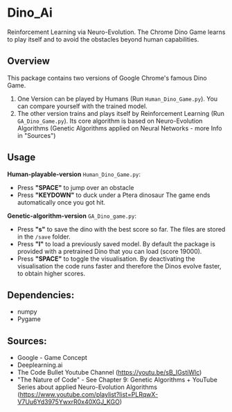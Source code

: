 # Dino_Ai
Reinforcement Learning via Neuro-Evolution.
The Chrome Dino Game learns to play itself and to avoid the obstacles beyond human capabilities.

## Overview

This package contains two versions of Google Chrome's famous Dino Game.

1. One Version can be played by Humans (Run `Human_Dino_Game.py`). You can compare yourself with the trained model.
2. The other version trains and plays itself by Reinforcement Learning (Run `GA_Dino_Game.py`). Its core algorithm is based on Neuro-Evolution Algorithms (Genetic Algorithms applied on Neural Networks - more Info in "Sources")

## Usage

__Human-playable-version__ `Human_Dino_Game.py`:
- Press __"SPACE"__ to jump over an obstacle
- Press __"KEYDOWN"__ to duck under a Ptera dinosaur
The game ends automatically once you got hit.


__Genetic-algorithm-version__ `GA_Dino_game.py`:
- Press __"s"__ to save the dino with the best score so far. The files are stored in the `/save` folder.
- Press __"l"__ to load a previously saved model. By default the package is provided with a pretrained Dino that you can load (score 19000).
- Press __"SPACE"__ to toggle the visualisation. By deactivating the visualisation the code runs faster and therefore the Dinos evolve faster, to obtain higher scores.

## Dependencies:

- numpy
- Pygame

## Sources:

- Google - Game Concept
- Deeplearning.ai
- The Code Bullet Youtube Channel (https://youtu.be/sB_IGstiWlc)
- "The Nature of Code" - See Chapter 9: Genetic Algorithms + YouTube Series about applied Neuro-Evolution Algorithms (https://www.youtube.com/playlist?list=PLRqwX-V7Uu6Yd3975YwxrR0x40XGJ_KGO)
